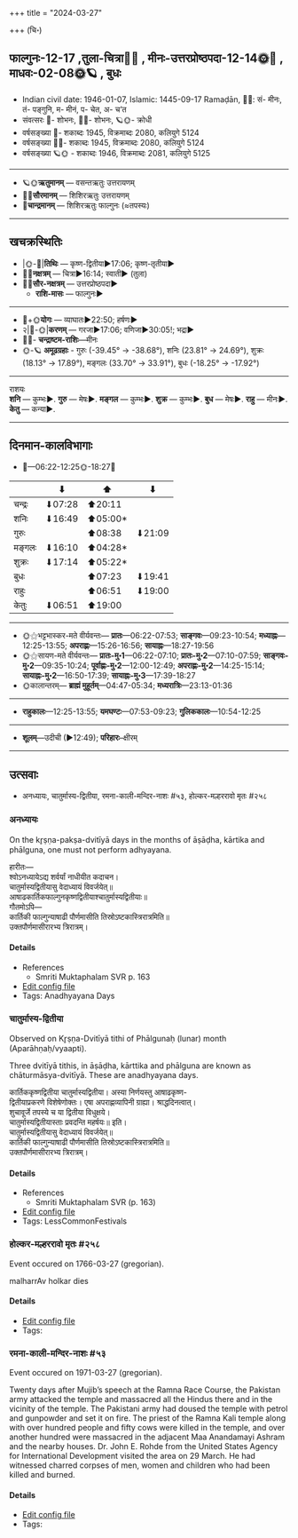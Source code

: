 +++
title = "2024-03-27"

+++
(चि॰)
## फाल्गुनः-12-17  ,तुला-चित्रा🌛🌌  ,  मीनः-उत्तरप्रोष्ठपदा-12-14🌞🌌  ,  माधवः-02-08🌞🪐  , बुधः
- Indian civil date: 1946-01-07, Islamic: 1445-09-17 Ramaḍān, 🌌🌞: सं- मीनः, तं- पङ्गुनि, म- मीनं, प- चेत, अ- च’त
- संवत्सरः 🌛- शोभनः, 🌌🌞- शोभनः, 🪐🌞- क्रोधी
- वर्षसङ्ख्या 🌛- शकाब्दः 1945, विक्रमाब्दः 2080, कलियुगे 5124
- वर्षसङ्ख्या 🌌🌞- शकाब्दः 1945, विक्रमाब्दः 2080, कलियुगे 5124
- वर्षसङ्ख्या 🪐🌞 - शकाब्दः 1946, विक्रमाब्दः 2081, कलियुगे 5125
___________________
- 🪐🌞**ऋतुमानम्** — वसन्तऋतुः उत्तरायणम्
- 🌌🌞**सौरमानम्** — शिशिरऋतुः उत्तरायणम्
- 🌛**चान्द्रमानम्** — शिशिरऋतुः फाल्गुनः (≈तपस्यः)
___________________


## खचक्रस्थितिः
- |🌞-🌛|**तिथिः** — कृष्ण-द्वितीया►17:06; कृष्ण-तृतीया►  
- 🌌🌛**नक्षत्रम्** — चित्रा►16:14; स्वाती► (तुला)  
- 🌌🌞**सौर-नक्षत्रम्** — उत्तरप्रोष्ठपदा►  
  - **राशि-मासः** — फाल्गुनः► 
___________________
- 🌛+🌞**योगः** — व्याघातः►22:50; हर्षणः►  
- २|🌛-🌞|**करणम्** — गरजा►17:06; वणिजा►30:05!; भद्रा►  
- 🌌🌛- **चन्द्राष्टम-राशिः**—मीनः  
- 🌞-🪐 **अमूढग्रहाः** - गुरुः (-39.45° → -38.68°), शनिः (23.81° → 24.69°), शुक्रः (18.13° → 17.89°), मङ्गलः (33.70° → 33.91°), बुधः (-18.25° → -17.92°)
___________________
राशयः  
**शनि** — कुम्भः►. **गुरु** — मेषः►. **मङ्गल** — कुम्भः►. **शुक्र** — कुम्भः►. **बुध** — मेषः►. **राहु** — मीनः►. **केतु** — कन्या►. 
___________________


## दिनमान-कालविभागाः
- 🌅—06:22-12:25🌞-18:27🌇  

|      |⬇     |⬆     |⬇     |
|------|-----|-----|------|
|चन्द्रः|⬇07:28 |⬆20:11 |     |
|शनिः   |⬇16:49 |⬆05:00*|     |
|गुरुः  |     |⬆08:38 |⬇21:09 |
|मङ्गलः |⬇16:10 |⬆04:28*|     |
|शुक्रः |⬇17:14 |⬆05:22*|     |
|बुधः   |     |⬆07:23 |⬇19:41 |
|राहुः  |     |⬆06:51 |⬇19:00 |
|केतुः  |⬇06:51 |⬆19:00 |     |
___________________
- 🌞⚝भट्टभास्कर-मते वीर्यवन्तः— **प्रातः**—06:22-07:53; **साङ्गवः**—09:23-10:54; **मध्याह्नः**—12:25-13:55; **अपराह्णः**—15:26-16:56; **सायाह्नः**—18:27-19:56  
- 🌞⚝सायण-मते वीर्यवन्तः— **प्रातः-मु॰1**—06:22-07:10; **प्रातः-मु॰2**—07:10-07:59; **साङ्गवः-मु॰2**—09:35-10:24; **पूर्वाह्णः-मु॰2**—12:00-12:49; **अपराह्णः-मु॰2**—14:25-15:14; **सायाह्नः-मु॰2**—16:50-17:39; **सायाह्नः-मु॰3**—17:39-18:27  
- 🌞कालान्तरम्— **ब्राह्मं मुहूर्तम्**—04:47-05:34; **मध्यरात्रिः**—23:13-01:36  
___________________
- **राहुकालः**—12:25-13:55; **यमघण्टः**—07:53-09:23; **गुलिककालः**—10:54-12:25  
___________________
- **शूलम्**—उदीची (►12:49); **परिहारः**–क्षीरम्  
___________________

## उत्सवाः
- अनध्यायः, चातुर्मास्य-द्वितीया, रमना-काली-मन्दिर-नाशः #५३, होल्कर-मल्हररावो मृतः #२५८
### अनध्यायः



On the kr̥ṣṇa-pakṣa-dvitīyā days in the months of āṣāḍha, kārtika and phālguna, one must not perform adhyayana.

हारीतः—  
श्वोऽनध्यायेऽद्य शर्वर्यां नाधीयीत कदाचन।  
चातुर्मास्यद्वितीयासु वेदाध्यायं विवर्जयेत्॥  
आषाढकार्तिकफाल्गुनकृष्णद्वितीयाश्चातुर्मास्यद्वितीयाः॥  
गौतमोऽपि—  
कार्तिकी फाल्गुन्याषाढी पौर्णमासीति तिस्रोऽष्टकास्त्रिरात्रमिति॥  
उक्तपौर्णमासीरारभ्य त्रिरात्रम्।



#### Details
- References
  - Smriti Muktaphalam SVR p.  163
- [Edit config file](https://github.com/jyotisham/adyatithi/blob/master/time_focus/adhyayana/relative_event/cAturmAsya-dvitIyA~3/offset__00/anadhyAyaH~cAturmAsya-dvitIyA~3.toml)
- Tags: Anadhyayana Days


### चातुर्मास्य-द्वितीया

Observed on Kr̥ṣṇa-Dvitīyā tithi of Phālgunaḥ (lunar) month (Aparāhṇaḥ/vyaapti). 

Three dvitīyā tithis, in āṣāḍha, kārttika and phālguna are known as chāturmāsya-dvitīyā. These are anadhyayana days.

कार्तिककृष्णद्वितीया चातुर्मास्यद्वितीया। अस्या निर्णयस्तु आषाढकृष्ण-  
द्वितीयाप्रकरणे विशेषेणोक्तः। एषा अपराह्णव्यापिनी ग्राह्या। श्राद्धदिनत्वात्।  
शुचावूर्जे तपस्ये च या द्वितीया विधुक्षये।  
चातुर्मास्यद्वितीयास्ताः प्रवदन्ति महर्षयः॥ इति।  
चातुर्मास्यद्वितीयासु वेदाध्यायं विवर्जयेत्॥  
कार्तिकी फाल्गुन्याषाढी पौर्णमासीति तिस्रोऽष्टकास्त्रिरात्रमिति॥  
उक्तपौर्णमासीरारभ्य त्रिरात्रम्।



#### Details
- References
  - Smriti Muktaphalam SVR (p. 163)
- [Edit config file](https://github.com/jyotisham/adyatithi/blob/master/devatA/pitR/lunar_month/tithi/12/17/cAturmAsya-dvitIyA~3.toml)
- Tags: LessCommonFestivals


### होल्कर-मल्हररावो मृतः #२५८

Event occured on 1766-03-27 (gregorian). 

malharrAv holkar dies

#### Details
- [Edit config file](https://github.com/jyotisham/adyatithi/blob/master/mahApuruSha/xatra-later/gregorian/day/03/27/holkara-malhararAvo_mRtaH.toml)
- Tags: 


### रमना-काली-मन्दिर-नाशः #५३

Event occured on 1971-03-27 (gregorian). 

Twenty days after Mujib’s speech at the Ramna Race Course, the Pakistan army attacked the temple and massacred all the Hindus there and in the vicinity of the temple. The Pakistani army had doused the temple with petrol and gunpowder and set it on fire. The priest of the Ramna Kali temple along with over hundred people and fifty cows were killed in the temple, and over another hundred were massacred in the adjacent Maa Anandamayi Ashram and the nearby houses. Dr. John E. Rohde from the United States Agency for International Development visited the area on 29 March. He had witnessed charred corpses of men, women and children who had been killed and burned.

#### Details
- [Edit config file](https://github.com/jyotisham/adyatithi/blob/master/mahApuruSha/xatra-later/gregorian/day/03/27/ramanA-kAlI-mandira-nAshaH.toml)
- Tags: 


